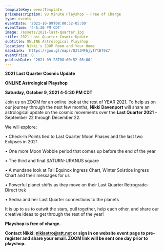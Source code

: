 ```yaml
---
templateKey: eventTemplate
priceDescription: 90 Minute Playshop - Free of Charge
type: events
eventDate: '2021-10-09T08:00:52-05:00'
eventTime: '4-5:30 PM CDT'
image: /assets/2021-last-quarter.jpg
title: 2021 Last Quarter Cosmic Update
subtitle: ONLINE Astrological Playshop
location: Nikki's ZOOM Room and Your Home
mapsLink: 'https://goo.gl/maps/Q3tJMFhjytYtBT9Z7'
eventPrice: 0
publishDate: '2021-09-28T08:00:52-05:00'
---
```

**2021 Last Quarter Cosmic Update**

**ONLINE Astrological Playshop**

 **Saturday, October 9, 2021   4-5:30 PM CDT**

Join us on ZOOM for an online look at the rest of YEAR 2021. To help us on our journey through the next few months, **Nikki Davenport** will share an astrological update on the cosmic movements over the **Last Quarter 2021** – September 22 through December 22.

We will explore:

•	Check-In Points tied to Last Quarter Moon Phases and the last two Eclipses in 2021

•	One more Moon Wobble period that comes up before the end of the year

•	The third and final SATURN-URANUS square

•	A mundane look at Fall Equinox Ingress Chart, Winter Solstice Ingress Chart and their messages for us

•	Powerful planet shifts as they move on their Last Quarter Retrograde-Direct trek 

•	Sedna and her Last Quarter connections to the planets

It is up to us to outwit the stars, pull together, help each other, and share our creative ideas to get through the rest of the year!

**Playshop is free of charge.** 

**Contact Nikki: nikiastro@att.net or sign in on website event page to pre-register and share your email. ZOOM link will be sent one day prior to playshop.**
